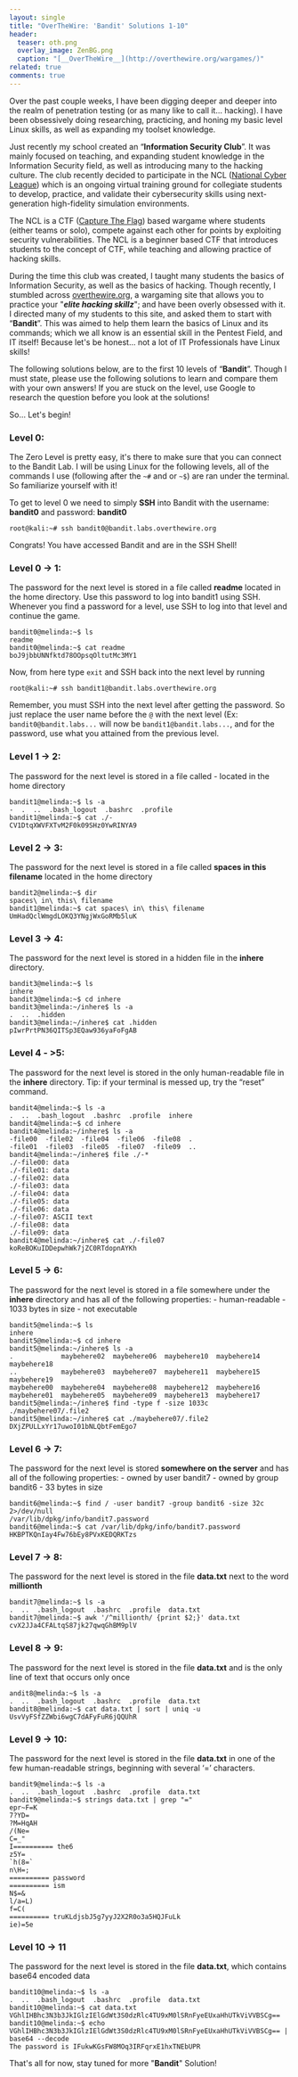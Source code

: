 ```yaml
---
layout: single
title: "OverTheWire: 'Bandit' Solutions 1-10"
header:
  teaser: oth.png
  overlay_image: ZenBG.png
  caption: "[__OverTheWire__](http://overthewire.org/wargames/)"
related: true
comments: true
---
```


Over the past couple weeks, I have been digging deeper and deeper into the realm of penetration testing (or as many like to call it... hacking). I have been obsessively doing researching, practicing, and honing my basic level Linux skills, as well as expanding my toolset knowledge.

Just recently my school created an “__Information Security Club__”. It was mainly focused on teaching, and expanding student knowledge in the Information Security field, as well as introducing many to the hacking culture. 
The club recently decided to participate in the NCL ([National Cyber League]( http://www.nationalcyberleague.org/)) which is an ongoing virtual training ground for collegiate students to develop, practice, and validate their cybersecurity skills using next-generation high-fidelity simulation environments.

The NCL is a CTF ([Capture The Flag]( https://en.wikipedia.org/wiki/Capture_the_flag#Computer_security)) based wargame where students (either teams or solo), compete against each other for points by exploiting security vulnerabilities. The NCL is a beginner based CTF that introduces students to the concept of CTF, while teaching and allowing practice of hacking skills.

During the time this club was created, I taught many students the basics of Information Security, as well as the basics of hacking. Though recently, I stumbled across [overthewire.org](http://overthewire.org/wargames/), a wargaming site that allows you to practice your "*__elite hacking skillz__*"; and have been overly obsessed with it. I directed many of my students to this site, and asked them to start with “__Bandit__”. This was aimed to help them learn the basics of Linux and its commands; which we all know is an essential skill in the Pentest Field, and IT itself! Because let's be honest... not a lot of IT Professionals have Linux skills!

The following solutions below, are to the first 10 levels of “__Bandit__”. Though I must state, please use the following solutions to learn and compare them with your own answers! If you are stuck on the level, use Google to research the question before you look at the solutions!

So... Let's begin!

### Level 0:

The Zero Level is pretty easy, it's there to make sure that you can connect to the Bandit Lab. I will be using Linux for the following levels, all of the commands I use (following after the `~#` and or `~$`) are ran under the terminal. So familiarize yourself with it!

To get to level 0 we need to simply __SSH__ into Bandit with the username: __bandit0__ and password: __bandit0__

```console
root@kali:~# ssh bandit0@bandit.labs.overthewire.org
```
Congrats! You have accessed Bandit and are in the SSH Shell!

### Level 0 -> 1:

The password for the next level is stored in a file called __readme__ located in the home directory. Use this password to log into bandit1 using SSH. Whenever you find a password for a level, use SSH to log into that level and continue the game.

```console
bandit0@melinda:~$ ls
readme
bandit0@melinda:~$ cat readme
boJ9jbbUNNfktd78OOpsqOltutMc3MY1
```
Now, from here type `exit` and SSH back into the next level by running

```console
root@kali:~# ssh bandit1@bandit.labs.overthewire.org
```

Remember, you must SSH into the next level after getting the password. So just replace the user name before the `@` with the next level (Ex: `bandit0@bandit.labs...` will now be `bandit1@bandit.labs...`, and for the password, use what you attained from the previous level.

### Level 1 -> 2:

The password for the next level is stored in a file called - located in the home directory

```console
bandit1@melinda:~$ ls -a
-  .  ..  .bash_logout  .bashrc  .profile
bandit1@melinda:~$ cat ./-
CV1DtqXWVFXTvM2F0k09SHz0YwRINYA9
```

### Level 2 -> 3:

The password for the next level is stored in a file called __spaces in this filename__ located in the home directory

```console
bandit2@melinda:~$ dir
spaces\ in\ this\ filename
bandit1@melinda:~$ cat spaces\ in\ this\ filename
UmHadQclWmgdLOKQ3YNgjWxGoRMb5luK
```

### Level 3 -> 4:

The password for the next level is stored in a hidden file in the __inhere__ directory.

```console
bandit3@melinda:~$ ls
inhere
bandit3@melinda:~$ cd inhere
bandit3@melinda:~/inhere$ ls -a
.  ..  .hidden
bandit3@melinda:~/inhere$ cat .hidden
pIwrPrtPN36QITSp3EQaw936yaFoFgAB
```

### Level 4 - >5:

The password for the next level is stored in the only human-readable file in the __inhere__ directory. Tip: if your terminal is messed up, try the “reset” command.

```console
bandit4@melinda:~$ ls -a
.  ..  .bash_logout  .bashrc  .profile  inhere
bandit4@melinda:~$ cd inhere
bandit4@melinda:~/inhere$ ls -a
-file00  -file02  -file04  -file06  -file08  .
-file01  -file03  -file05  -file07  -file09  ..
bandit4@melinda:~/inhere$ file ./-*
./-file00: data
./-file01: data
./-file02: data
./-file03: data
./-file04: data
./-file05: data
./-file06: data
./-file07: ASCII text
./-file08: data
./-file09: data
bandit4@melinda:~/inhere$ cat ./-file07
koReBOKuIDDepwhWk7jZC0RTdopnAYKh
```

### Level 5 -> 6:

The password for the next level is stored in a file somewhere under the __inhere__ directory and has all of the following properties: - human-readable - 1033 bytes in size - not executable

```console
bandit5@melinda:~$ ls
inhere
bandit5@melinda:~$ cd inhere
bandit5@melinda:~/inhere$ ls -a
.            maybehere02  maybehere06  maybehere10  maybehere14  maybehere18
..           maybehere03  maybehere07  maybehere11  maybehere15  maybehere19
maybehere00  maybehere04  maybehere08  maybehere12  maybehere16
maybehere01  maybehere05  maybehere09  maybehere13  maybehere17
bandit5@melinda:~/inhere$ find -type f -size 1033c
./maybehere07/.file2
bandit5@melinda:~/inhere$ cat ./maybehere07/.file2
DXjZPULLxYr17uwoI01bNLQbtFemEgo7
```

### Level 6 -> 7:

The password for the next level is stored __somewhere on the server__ and has all of the following properties: - owned by user bandit7 - owned by group bandit6 - 33 bytes in size

```console
bandit6@melinda:~$ find / -user bandit7 -group bandit6 -size 32c 2>/dev/null
/var/lib/dpkg/info/bandit7.password
bandit6@melinda:~$ cat /var/lib/dpkg/info/bandit7.password
HKBPTKQnIay4Fw76bEy8PVxKEDQRKTzs
```

### Level 7 -> 8:

The password for the next level is stored in the file __data.txt__ next to the word __millionth__

```console
bandit7@melinda:~$ ls -a
.  ..  .bash_logout  .bashrc  .profile  data.txt
bandit7@melinda:~$ awk '/^millionth/ {print $2;}' data.txt
cvX2JJa4CFALtqS87jk27qwqGhBM9plV
```

### Level 8 -> 9:

The password for the next level is stored in the file __data.txt__ and is the only line of text that occurs only once

```console
andit8@melinda:~$ ls -a
.  ..  .bash_logout  .bashrc  .profile  data.txt
bandit8@melinda:~$ cat data.txt | sort | uniq -u
UsvVyFSfZZWbi6wgC7dAFyFuR6jQQUhR
```

### Level 9 -> 10:

The password for the next level is stored in the file __data.txt__ in one of the few human-readable strings, beginning with several ‘=’ characters.

```console
bandit9@melinda:~$ ls -a
.  ..  .bash_logout  .bashrc  .profile  data.txt
bandit9@melinda:~$ strings data.txt | grep "="
epr~F=K
7?YD=
?M=HqAH
/(Ne=
C=_"
I========== the6
z5Y=
`h(8=`
n\H=;
========== password
========== ism
N$=&
l/a=L)
f=C(
========== truKLdjsbJ5g7yyJ2X2R0o3a5HQJFuLk
ie)=5e
```

### Level 10 -> 11

The password for the next level is stored in the file __data.txt__, which contains base64 encoded data

```console
bandit10@melinda:~$ ls -a
.  ..  .bash_logout  .bashrc  .profile  data.txt
bandit10@melinda:~$ cat data.txt
VGhlIHBhc3N3b3JkIGlzIElGdWt3S0dzRlc4TU9xM0lSRnFyeEUxaHhUTkViVVBSCg==
bandit10@melinda:~$ echo VGhlIHBhc3N3b3JkIGlzIElGdWt3S0dzRlc4TU9xM0lSRnFyeEUxaHhUTkViVVBSCg== | base64 --decode
The password is IFukwKGsFW8MOq3IRFqrxE1hxTNEbUPR
```

That's all for now, stay tuned for more "__Bandit__" Solution!
